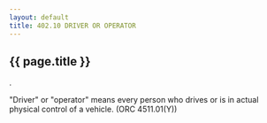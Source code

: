 ```yaml
---
layout: default 
title: 402.10 DRIVER OR OPERATOR
---
```


{{ page.title }}
----------------

.

"Driver" or "operator" means every person who drives or is in actual
physical control of a vehicle. (ORC 4511.01(Y))
